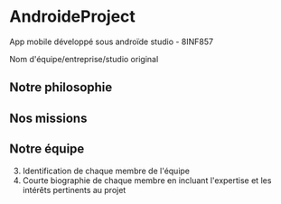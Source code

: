 # AndroideProject
App mobile développé sous androïde studio -  8INF857


Nom d'équipe/entreprise/studio original
## Notre philosophie

## Nos missions

## Notre équipe
3. Identification de chaque membre de l'équipe
4. Courte biographie de chaque membre en incluant l'expertise et les intérêts pertinents au projet
